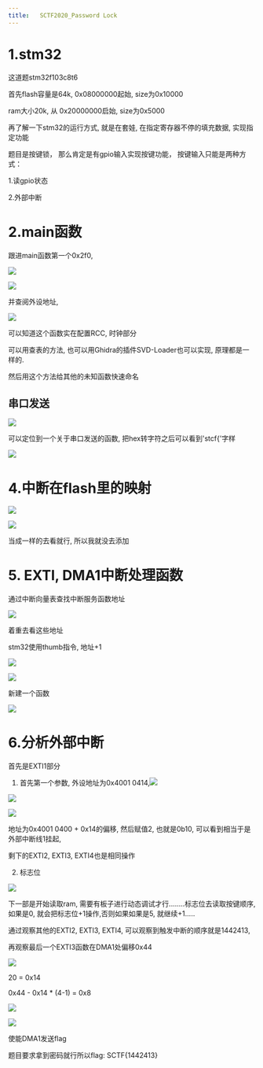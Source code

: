 ```yaml
---
title:   SCTF2020_Password Lock
---
```


# 1.stm32

这道题stm32f103c8t6

首先flash容量是64k, 0x08000000起始, size为0x10000

ram大小20k, 从         0x20000000启始, size为0x5000

再了解一下stm32的运行方式, 就是在套娃, 在指定寄存器不停的填充数据, 实现指定功能

题目是按键锁， 那么肯定是有gpio输入实现按键功能， 按键输入只能是两种方式：

1.读gpio状态

2.外部中断

# 2.main函数

跟进main函数第一个0x2f0, 

![](http://image.skywang.fun/picGO/20200701202941.png)

![](http://image.skywang.fun/picGO/20200701202931.png)

并查阅外设地址, 

![](http://image.skywang.fun/picGO/20200701202921.png)

可以知道这个函数实在配置RCC, 时钟部分

可以用查表的方法, 也可以用Ghidra的插件SVD-Loader也可以实现, 原理都是一样的.

然后用这个方法给其他的未知函数快速命名

## 串口发送

![](http://image.skywang.fun/picGO/20200701203629.png)

可以定位到一个关于串口发送的函数, 把hex转字符之后可以看到'stcf{'字样

![](http://image.skywang.fun/picGO/20200701203814.png)

# 4.中断在flash里的映射

![](http://image.skywang.fun/picGO/20200702135541.png)

![](http://image.skywang.fun/picGO/20200702135604.png)

当成一样的去看就行, 所以我就没去添加

# 5. EXTI, DMA1中断处理函数

通过中断向量表查找中断服务函数地址

![](http://image.skywang.fun/picGO/20200702135616.png)

着重去看这些地址

stm32使用thumb指令, 地址+1

![](http://image.skywang.fun/picGO/20200702135626.png)

![](http://image.skywang.fun/picGO/20200702135641.png)

新建一个函数

![](http://image.skywang.fun/picGO/20200702135654.png)

# 6.分析外部中断

首先是EXTI1部分

1. 首先第一个参数, 外设地址为0x4001 0414,![](http://image.skywang.fun/picGO/20200703145903.png)

![](http://image.skywang.fun/picGO/20200703150025.png)

![](http://image.skywang.fun/picGO/20200703150434.png)

地址为0x4001 0400 + 0x14的偏移, 然后赋值2, 也就是0b10, 可以看到相当于是外部中断线1挂起, 

剩下的EXTI2, EXTI3, EXTI4也是相同操作

2. 标志位

![](http://image.skywang.fun/picGO/20200702145857.png)

下一部是开始读取ram, 需要有板子进行动态调试才行........标志位去读取按键顺序, 如果是0, 就会把标志位+1操作,否则如果如果是5, 就继续+1.....

通过观察其他的EXTI2, EXTI3, EXTI4, 可以观察到触发中断的顺序就是1442413,

再观察最后一个EXTI3函数在DMA1处偏移0x44

![](http://image.skywang.fun/picGO/20200702150323.png)

20 = 0x14 

0x44 - 0x14 * (4-1) = 0x8

![](http://image.skywang.fun/picGO/20200702150720.png)

![](http://image.skywang.fun/picGO/20200702150923.png)

使能DMA1发送flag

题目要求拿到密码就行所以flag: SCTF{1442413}


